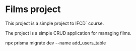 # Films project

This project is a simple project to IFCD` course.

The project is a simple CRUD application for managing films.



npx prisma migrate dev --name add_users_table

